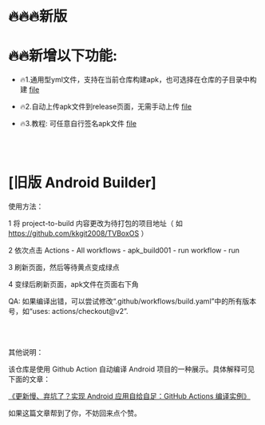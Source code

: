 
# 🔥🔥🔥新版
# 🔥🔥新增以下功能:

* 🔥1.通用型yml文件，支持在当前仓库构建apk，也可选择在仓库的子目录中构建 <a href=".github/workflows/build_currentRepo.yml.txt">file</a>

* 🔥2.自动上传apk文件到release页面，无需手动上传 <a href=".github/workflows/UploadApk_To_ReleasePage.yml.txt">file</a>

* 🔥3.教程: 可任意自行签名apk文件 <a href="HowToSignMyApk/">file</a>

<br> </br> 



# [旧版 Android Builder]
  
使用方法：  
  
1 将 project-to-build 内容更改为待打包的项目地址（ 如 https://github.com/kkgit2008/TVBoxOS ） 
 
2 依次点击 Actions - All workflows - apk_build001 - run workflow - run 
 
3 刷新页面，然后等待黄点变成绿点 
 
4 变绿后刷新页面，apk文件在页面右下角 

QA:
如果编译出错，可以尝试修改“.github/workflows/build.yaml”中的所有版本号，如“uses: actions/checkout@v2”. 


<br> </br> 


 

 
其他说明： 
 
该仓库是使用 Github Action 自动编译 Android 项目的一种展示。具体解释可见下面的文章：
 
[《更新慢、弃坑了？实现 Android 应用自给自足：GitHub Actions 编译实例》](https://sspai.com/post/70427)
 
如果这篇文章帮到了你，不妨回来点个赞。


<br> </br> 
<br> </br> 

